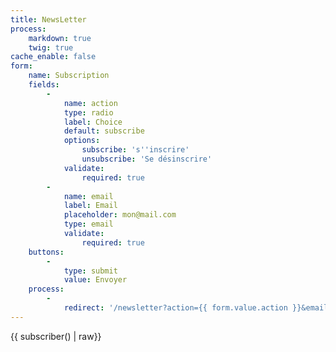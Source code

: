 ```yaml
---
title: NewsLetter
process:
    markdown: true
    twig: true
cache_enable: false
form:
    name: Subscription
    fields:
        -
            name: action
            type: radio
            label: Choice
            default: subscribe
            options:
                subscribe: 's''inscrire'
                unsubscribe: 'Se désinscrire'
            validate:
                required: true
        -
            name: email
            label: Email
            placeholder: mon@mail.com
            type: email
            validate:
                required: true
    buttons:
        -
            type: submit
            value: Envoyer
    process:
        -
            redirect: '/newsletter?action={{ form.value.action }}&email={{ form.value.email }}'
---
```


<p>{{ subscriber() | raw}}</p>